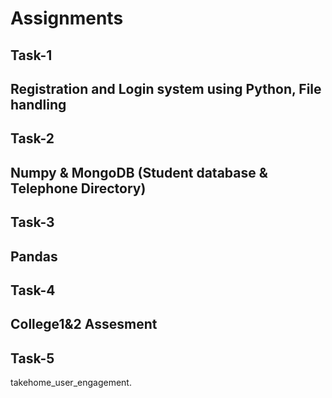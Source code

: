 # Assignments
## Task-1 
Registration and Login system using Python, File handling
-------------------------------------------------------------
## Task-2 
Numpy &
MongoDB (Student database & Telephone Directory)
-------------------------------------------------------------
## Task-3
Pandas 
-------------------------------------------------------------
## Task-4
College1&2 Assesment
-------------------------------------------------------------
## Task-5
takehome_user_engagement.
